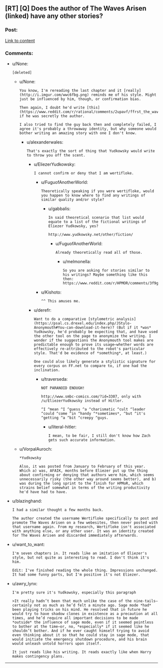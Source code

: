## [RT] [Q] Does the author of The Waves Arisen (linked) have any other stories?

### Post:

[Link to content](https://wertifloke.wordpress.com/)

### Comments:

- u/None:
  ```
  [deleted]
  ```

  - u/None:
    ```
    You know, I'm rereading the last chapter and it [really](http://i.imgur.com/wwc6fbg.png) reminds me of his style. Might just be influenced by him, though, or confirmation bias.

    Then again, I doubt he'd write [this](https://www.reddit.com/r/rational/comments/2upavf/ffrst_the_waves_arisen_ch10/cob8kyb) if he was secretly the author.

    I also tried to find the guy back then and completely failed, I agree it's probably a throwaway identity, but why someone would bother writing an amazing story with one I don't know.
    ```

    - u/alexanderwales:
      ```
      That's exactly the sort of thing that Yudkowsky would write to throw you off the scent.
      ```

      - u/EliezerYudkowsky:
        ```
        I cannot confirm or deny that I am wertifloke.
        ```

        - u/FuguofAnotherWorld:
          ```
          Theoretically speaking if you were wertifloke, would you happen to know where to find any writings of similar quality and/or style?
          ```

          - u/gabbalis:
            ```
            In said theoretical scenario that list would equate to a list of the fictional writings of Eliezer Yudkowsky, yes?

            http://www.yudkowsky.net/other/fiction/
            ```

            - u/FuguofAnotherWorld:
              ```
              Already theoretically read all of those.
              ```

              - u/melmonella:
                ```
                So you are asking for stories similar to his writings? Maybe something like this then: https://www.reddit.com/r/HPMOR/comments/3f9gly/list_of_stories_similar_to_hpmor/
                ```

        - u/Kishoto:
          ```
          ^^ This amuses me.
          ```

      - u/derefr:
        ```
        Want to do a comparative [stylometric analysis](https://psal.cs.drexel.edu/index.php/JStylo-Anonymouth#You-can-download-it-here)? (But if it *was* Yudkowsky, he'd probably be expecting that, and have used the other tool on the page to anonymize the writing. I wonder if the suggestions the Anonymouth tool makes are predictable enough to prove its usage—whether words are effectively re-attributed to the robot's particular style. That'd be evidence of *something*, at least.)

        One could also likely generate a stylistic signature for every corpus on FF.net to compare to, if one had the inclination.
        ```

        - u/traverseda:
          ```
          NOT PARANOID ENOUGH!

          http://www.smbc-comics.com/?id=3307, only with /u/EliezerYudkowsky instead of Hitler.

          ^I ^mean ^I ^guess ^a ^charismatic ^cult ^leader ^could ^come ^in ^handy ^*sometimes*, ^but ^it's ^getting ^a ^bit ^creepy ^guys.
          ```

          - u/literal-hitler:
            ```
            I mean, to be fair, I still don't know how Zach gets such accurate information.
            ```

  - u/VorpalAuroch:
    ```
    *Yudkowsky

    Also, it was posted from January to February of this year. Which a) was, AFAIK, months before Eliezer put up the thing about confirming or denying that authors were him, which seems unnecessarily risky (the other way around seems better), and b) was during the long sprint to the finish for HPMoR, which strains belief somewhat in terms of the writing productivity he'd have had to have.
    ```

- u/blazinghand:
  ```
  I had a similar thought a few months back.

  The author created the username Wertifloke specifically to post and promote The Waves Arisen on a few webesites, then never posted with that username again. From my research, Wertifloke isn't associated with anything else, or any other user. It was an identity created for The Waves Arisen and discarded immediately afterwards.
  ```

- u/want_to_want:
  ```
  I'm seven chapters in. It reads like an imitation of Eliezer's style, but not quite as interesting to read. I don't think it's him.

  Edit: I've finished reading the whole thing. Impressions unchanged. It had some funny parts, but I'm positive it's not Eliezer.
  ```

- u/awry_lynx:
  ```
  I'm pretty sure it's Yudkowsky, especially this paragraph

  >It really hadn’t been that much unlike the case of the nine-tails—certainly not as much as he’d felt a minute ago. Sage mode *had* been playing tricks on his mind. He resolved that in future he would try to have shadow clones in existence as a precaution at all times, and he’d require all important decisions to be made *outside* the influence of sage mode, even if it seemed pointless to bother at the time—or, no, *especially* if it seemed like he shouldn’t bother. And if he ever caught himself trying to avoid even thinking about it so that he could stay in sage mode, that would initiate the emergency shutdown procedure, and his brain would unleash untold horrors upon itself.

  It just reads like his writing. It reads exactly like when Harry makes contingency plans.
  ```

---

